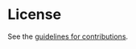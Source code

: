 # License

See the
[guidelines for contributions](https://github.com/sayrer/be_excellent/blob/main/CONTRIBUTING.md).
